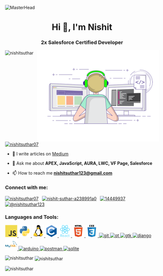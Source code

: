 ![MasterHead](https://edge.mwallpapers.com/photos/3d-abstract/abstract/anime-minimalist-wallpaper-ultra-wide-android-iphone-hd-wallpaper-background-downloadhd-wallpapers-desktop-background-android-iphone-1080p-4k-wibfh.jpg)

<h1 align="center">Hi 👋, I'm Nishit</h1>
<h3 align="center">2x Salesforce Certified Developer</h3>
<img align="right" alt="coding" width="400" src="https://raw.githubusercontent.com/Nishitsuthar/Nishitsuthar/main/white.gif" >

<p align="left"> <img src="https://komarev.com/ghpvc/?username=nishitsuthar&label=Profile%20views&color=0e75b6&style=flat" alt="nishitsuthar" /> </p>

<p align="left"> <a href="https://twitter.com/nishitsuthar07" target="blank"><img src="https://img.shields.io/twitter/follow/nishitsuthar07?logo=twitter&style=for-the-badge" alt="nishitsuthar07" /></a> </p>

- 📝 I write articles on [Medium](https://medium.com/@nishitsuthar123)

- 💬 Ask me about **APEX, JavaScript, AURA, LWC, VF Page, Salesforce**

- 📫 How to reach me **nishitsuthar123@gmail.com**


<h3 align="left">Connect with me:</h3>
<p align="left">
<a href="https://twitter.com/nishitsuthar07" target="blank"><img align="center" src="https://i.ibb.co/bNThWz1/twitter.png" alt="nishitsuthar07" height="30" width="40" /></a>&nbsp;&nbsp;
<a href="https://linkedin.com/in/nishit-suthar-a238991a0" target="blank"><img align="center" src="https://i.ibb.co/GtxbZ7M/linkedin.png" alt="nishit-suthar-a238991a0" height="30" width="40" /></a>&nbsp;&nbsp;
<a href="https://stackoverflow.com/users/14449937" target="blank"><img align="center" src="https://i.ibb.co/1sCZRFZ/so.png" alt="14449937" height="30" width="40" /></a>&nbsp;&nbsp;
<a href="https://medium.com/@nishitsuthar123" target="blank"><img align="center" src="https://i.ibb.co/TYdNWzm/medium.png" alt="@nishitsuthar123" height="30" width="40" /></a>
</p>

<h3 align="left">Languages and Tools:</h3>
<p align="left">
    <a href="https://developer.mozilla.org/en-US/docs/Web/JavaScript" target="_blank" rel="noreferrer">
        <img src="https://raw.githubusercontent.com/devicons/devicon/master/icons/javascript/javascript-original.svg"
        alt="javascript" width="40" height="40" />
    </a>
    <a href="https://www.python.org" target="_blank" rel="noreferrer">
        <img src="https://raw.githubusercontent.com/devicons/devicon/master/icons/python/python-original.svg"
            alt="python" width="40" height="40" />
    </a>
    <a href="https://www.linux.org/" target="_blank" rel="noreferrer">
        <img src="https://raw.githubusercontent.com/devicons/devicon/master/icons/linux/linux-original.svg" alt="linux"
        width="40" height="40" />
    </a>
    <a href="https://www.cprogramming.com/" target="_blank" rel="noreferrer">
        <img src="https://raw.githubusercontent.com/devicons/devicon/master/icons/c/c-original.svg" alt="c" width="40"
        height="40" />
    </a>
    <a href="https://reactjs.org/" target="_blank" rel="noreferrer">
        <img src="https://raw.githubusercontent.com/devicons/devicon/master/icons/react/react-original-wordmark.svg"
            alt="react" width="40" height="40" />
    </a>
    <a href="https://www.w3.org/html/" target="_blank" rel="noreferrer">
        <img src="https://raw.githubusercontent.com/devicons/devicon/master/icons/html5/html5-original-wordmark.svg"
        alt="html5" width="40" height="40" />
    </a>
    <a href="https://www.w3schools.com/css/" target="_blank" rel="noreferrer">
        <img src="https://raw.githubusercontent.com/devicons/devicon/master/icons/css3/css3-original-wordmark.svg"
        alt="css3" width="40" height="40" />
    </a>
    <a href="https://git-scm.com/" target="_blank" rel="noreferrer">
        <img src="https://www.vectorlogo.zone/logos/git-scm/git-scm-icon.svg" alt="git" width="40" height="40" />
    </a>
    <a href="https://www.qt.io/" target="_blank" rel="noreferrer">
        <img src="https://upload.wikimedia.org/wikipedia/commons/0/0b/Qt_logo_2016.svg" alt="qt" width="40"
            height="40" />
    </a>
    <a href="https://www.gtk.org/" target="_blank" rel="noreferrer">
        <img src="https://upload.wikimedia.org/wikipedia/commons/7/71/GTK_logo.svg" alt="gtk" width="40" height="40" />
    </a>
    <a href="https://www.djangoproject.com/" target="_blank" rel="noreferrer">
        <img src="https://cdn.worldvectorlogo.com/logos/django.svg" alt="django" width="40" height="40" />
    </a>
    <a href="https://www.mysql.com/" target="_blank" rel="noreferrer">
        <img src="https://raw.githubusercontent.com/devicons/devicon/master/icons/mysql/mysql-original-wordmark.svg"
        alt="mysql" width="40" height="40" />
    </a>
    <a href="https://www.arduino.cc/" target="_blank" rel="noreferrer">
        <img src="https://cdn.worldvectorlogo.com/logos/arduino-1.svg" alt="arduino" width="40" height="40" />
    </a>
    <a href="https://postman.com" target="_blank" rel="noreferrer">
        <img src="https://www.vectorlogo.zone/logos/getpostman/getpostman-icon.svg" alt="postman" width="40"
            height="40" />
    </a>
    <a href="https://www.sqlite.org/" target="_blank" rel="noreferrer">
        <img src="https://www.vectorlogo.zone/logos/sqlite/sqlite-icon.svg" alt="sqlite" width="40" height="40" />
    </a>
</p>

<p><img align="left" src="https://github-readme-stats.vercel.app/api/top-langs?username=nishitsuthar&theme=prussian&show_icons=true&locale=en&layout=compact" alt="nishitsuthar" /></p>

<p>&nbsp;<img align="center" src="https://github-readme-stats.vercel.app/api?username=nishitsuthar&theme=prussian&show_icons=true&locale=en" alt="nishitsuthar" /></p>

<p><img align="center" src="https://github-readme-streak-stats.herokuapp.com/?user=nishitsuthar&theme=prussian&show_icons=true" alt="nishitsuthar" /></p>
